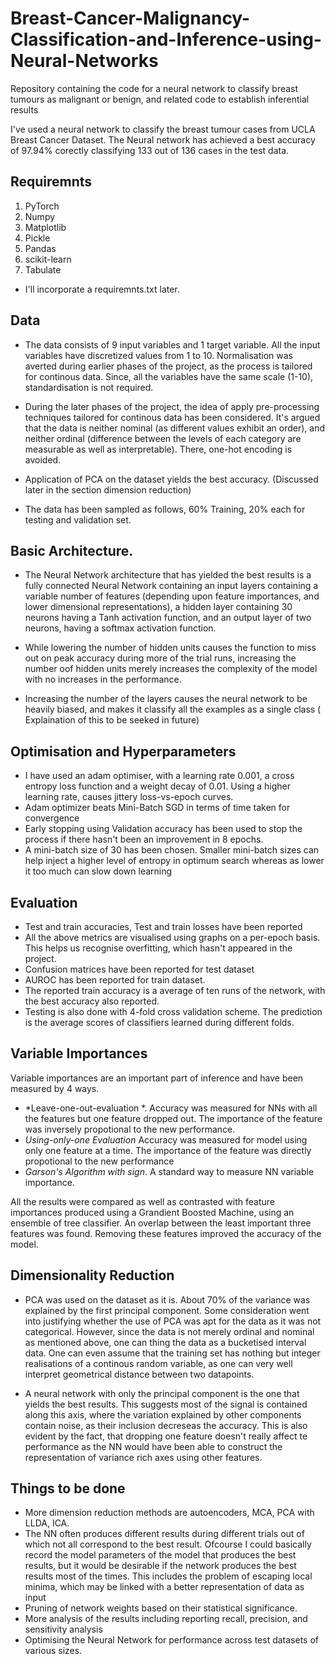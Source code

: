 # Breast-Cancer-Malignancy-Classification-and-Inference-using-Neural-Networks
Repository containing the code for a neural network to classify breast tumours as malignant or benign, and related code to establish inferential results


I've used a neural network to classify the breast tumour cases from UCLA Breast Cancer Dataset. The Neural network has achieved
a best accuracy of 97.94% corectly classifying 133 out of 136 cases in the test data. 

## Requiremnts 

1. PyTorch
2. Numpy
3. Matplotlib
4. Pickle 
5. Pandas 
6. scikit-learn 
7. Tabulate 

* I'll incorporate a requiremnts.txt later.


## Data
* The data consists of 9 input variables and 1 target variable. All the input variables have discretized values from 1 to 10. 
Normalisation was averted during earlier phases of the project, as the process is tailored for continous data. Since, all the 
variables have the same scale (1-10), standardisation is not required. 

* During the later phases of the project, the idea of apply pre-processing techniques tailored for continous data has been 
considered. It's argued that the data is neither nominal (as different values exhibit an order), and neither ordinal (difference
between the levels of each category are measurable as well as interpretable). There, one-hot encoding is avoided. 

* Application of PCA on the dataset yields the best accuracy. (Discussed later in the section dimension reduction)

* The data has been sampled as follows, 60% Training, 20% each for testing and validation set. 

## Basic Architecture. 


* The Neural Network architecture that has yielded the best results is a fully connected Neural Network containing an input
layers containing a variable number of features (depending upon feature importances, and lower dimensional representations),
a hidden layer containing 30 neurons having a Tanh activation function, and an output layer of two neurons, having a softmax 
activation function. 

* While lowering the number of hidden units causes the function to miss out on peak accuracy during more of the trial runs, 
increasing the number oof hidden units merely increases the complexity of the model with no increases in the performance. 

* Increasing the number of the layers causes the neural network to be heavily biased, and makes it classify all the examples 
as a single class ( Explaination of this to be seeked in future)

## Optimisation and Hyperparameters

* I have used an adam optimiser, with a learning rate 0.001, a cross entropy loss function and a weight decay of 0.01. Using
a higher learning rate, causes jittery loss-vs-epoch curves. 
* Adam optimizer beats Mini-Batch SGD in terms of time taken for convergence
* Early stopping using Validation accuracy has been used to stop the process if there hasn't been an improvement in 8 epochs.
* A mini-batch size of 30 has been chosen. Smaller mini-batch sizes can help inject a higher level of entropy in optimum search
whereas as lower it too much can slow down learning

## Evaluation
* Test and train accuracies, Test and train losses have been reported
* All the above metrics are visualised using graphs on a per-epoch basis. This helps us recognise overfitting, which hasn't 
appeared in the project. 
* Confusion matrices have been reported for test dataset
* AUROC has been reported for train dataset. 
* The reported train accuracy is a average of ten runs of the network, with the best accuracy also reported. 
* Testing is also done with 4-fold cross validation scheme. The prediction is the average scores of classifiers learned during different folds. 

## Variable Importances
Variable importances are an important part of inference and have been measured by 4 ways. 

* *Leave-one-out-evaluation *. Accuracy was measured for NNs with all the features but one feature dropped out. The importance
of the feature was inversely propotional to the new performance. 
* *Using-only-one Evaluation* Accuracy was measured for model using only one feature at a time. The importance of the 
feature was directly propotional to the new performance
* *Garson's Algorithm with sign*. A standard way to measure NN variable importance. 

All the results were compared as well as contrasted with feature importances produced using a Grandient Boosted Machine, 
using an ensemble of tree classifier. An overlap between the least important three features was found. Removing these 
features improved the accuracy of the model. 

## Dimensionality Reduction 
* PCA was used on the dataset as it is. About 70% of the variance was explained by the first principal component. Some 
consideration went into justifying whether the use of PCA was apt for the data as it was not categorical. However, since 
the data is not merely ordinal and nominal as mentioned above, one can thing the data as a bucketised interval data. One 
can even assume that the training set has nothing but integer realisations of a continous random variable, as one can very 
well interpret geometrical distance between two datapoints. 

* A neural network with only the principal component is the one that yields the best results. This suggests most of the signal
is contained along this axis, where the variation explained by other components contain noise, as their inclusion decreseas
the accuracy. This is also evident by the fact, that dropping one feature doesn't really affect te performance as the NN
would have been able to construct the representation of variance rich axes using other features. 

## Things to be done
* More dimension reduction methods are autoencoders, MCA, PCA with LLDA, ICA. 
* The NN often produces different results during different trials out of which not all correspond to the best result. Ofcourse 
I could basically record the model parameters of the model that produces the best results, but it would be desirable if the 
network produces the best results most of the times. This includes the problem of escaping local minima, which may be 
linked with a better representation of data as input
* Pruning of network weights based on their statistical significance. 
* More analysis of the results including reporting recall, precision, and sensitivity analysis
* Optimising the Neural Network for performance across test datasets of various sizes. 

